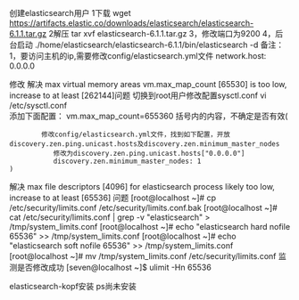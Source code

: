 创建elasticsearch用户
1下载
wget https://artifacts.elastic.co/downloads/elasticsearch/elasticsearch-6.1.1.tar.gz
2解压
 tar xvf elasticsearch-6.1.1.tar.gz
3，修改端口为9200
4，后台启动
./home/elasticsearch/elasticsearch-6.1.1/bin/elasticsearch -d
备注：
1，要访问主机的ip,需要修改config/elasticsearch.yml文件 
network.host: 0.0.0.0

修改
解决 max virtual memory areas vm.max_map_count [65530] is too low, increase to at least [262144]问题
	切换到root用户修改配置sysctl.conf 
	vi /etc/sysctl.conf  
	添加下面配置： 
	vm.max_map_count=655360
	括号内的内容，不确定是否有效(
		
			修改config/elasticsearch.yml文件，找到如下配置，开放discovery.zen.ping.unicast.hosts及discovery.zen.minimum_master_nodes
			   修改为discovery.zen.ping.unicast.hosts["0.0.0.0"]
			   discovery.zen.minimum_master_nodes: 1
	)

解决 max file descriptors [4096] for elasticsearch process likely too low, increase to at least [65536] 问题
	[root@localhost ~]# cp /etc/security/limits.conf /etc/security/limits.conf.bak
	[root@localhost ~]# cat /etc/security/limits.conf | grep -v "elasticsearch" > /tmp/system_limits.conf
	[root@localhost ~]# echo "elasticsearch hard nofile 65536" >> /tmp/system_limits.conf 
	[root@localhost ~]# echo "elasticsearch soft nofile 65536" >> /tmp/system_limits.conf 
	[root@localhost ~]# mv /tmp/system_limits.conf /etc/security/limits.conf
	监测是否修改成功
	[seven@localhost ~]$ ulimit -Hn
	65536



elasticsearch-kopf安装
ps尚未安装
